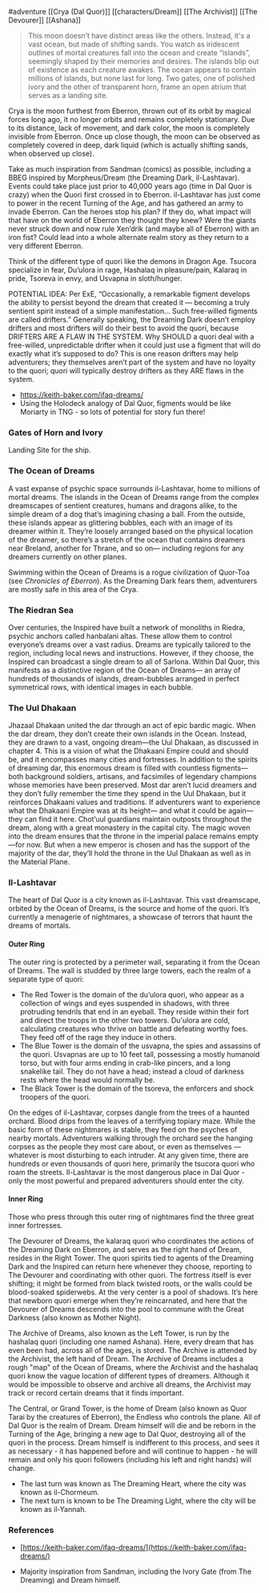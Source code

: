#adventure [[Crya (Dal Quor)]] [[characters/Dream]] [[The Archivist]] [[The Devourer]] [[Ashana]]

> This moon doesn’t have distinct areas like the others. Instead, it's a vast ocean, but made of shifting sands. You watch as iridescent outlines of mortal creatures fall into the ocean and create “islands”, seemingly shaped by their memories and desires. The islands blip out of existence as each creature awakes. The ocean appears to contain millions of islands, but none last for long. Two gates, one of polished ivory and the other of transparent horn, frame an open atrium that serves as a landing site.

Crya is the moon furthest from Eberron, thrown out of its orbit by magical forces long ago, it no longer orbits and remains completely stationary. Due to its distance, lack of movement, and dark color, the moon is completely invisible from Eberron. Once up close though, the moon can be observed as completely covered in deep, dark liquid (which is actually shifting sands, when observed up close).

Take as much inspiration from Sandman (comics) as possible, including a BBEG inspired by Morpheus/Dream (the Dreaming Dark, il-Lashtavar). Events could take place just prior to 40,000 years ago (time in Dal Quor is crazy) when the Quori first crossed in to Eberron. il-Lashtavar has just come to power in the recent Turning of the Age, and has gathered an army to invade Eberron. Can the heroes stop his plan? If they do, what impact will that have on the world of Eberron they thought they knew? Were the giants never struck down and now rule Xen’drik (and maybe all of Eberron) with an iron fist? Could lead into a whole alternate realm story as they return to a very different Eberron.

Think of the different type of quori like the demons in Dragon Age. Tsucora specialize in fear, Du’ulora in rage, Hashalaq in pleasure/pain, Kalaraq in pride, Tsoreva in envy, and Usvapna in sloth/hunger.

POTENTIAL IDEA: Per ExE, “Occasionally, a remarkable figment develops the ability to persist beyond the dream that created it — becoming a truly sentient spirit instead of a simple manifestation… Such free-willed figments are called drifters.” Generally speaking, the Dreaming Dark doesn’t employ drifters and most drifters will do their best to avoid the quori, because DRIFTERS ARE A FLAW IN THE SYSTEM. Why SHOULD a quori deal with a free-willed, unpredictable drifter when it could just use a figment that will do exactly what it’s supposed to do? This is one reason drifters may help adventurers; they themselves aren’t part of the system and have no loyalty to the quori; quori will typically destroy drifters as they ARE flaws in the system.
* https://keith-baker.com/ifaq-dreams/
* Using the Holodeck analogy of Dal Quor, figments would be like Moriarty in TNG - so lots of potential for story fun there!

### Gates of Horn and Ivory

Landing Site for the ship.

### The Ocean of Dreams

A vast expanse of psychic space surrounds il-Lashtavar, home to millions of mortal dreams. The islands in the Ocean of Dreams range from the complex dreamscapes of sentient creatures, humans and dragons alike, to the simple dream of a dog that’s imagining chasing a ball. From the outside, these islands appear as glittering bubbles, each with an image of its dreamer within it. They’re loosely arranged based on the physical location of the dreamer, so there’s a stretch of the ocean that contains dreamers near Breland, another for Thrane, and so on— including regions for any dreamers currently on other planes.

Swimming within the Ocean of Dreams is a rogue civilization of Quor-Toa (see *Chronicles of Eberron*). As the Dreaming Dark fears them, adventurers are mostly safe in this area of the Crya.

### The Riedran Sea

Over centuries, the Inspired have built a network of monoliths in Riedra, psychic anchors called hanbalani altas. These allow them to control everyone’s dreams over a vast radius. Dreams are typically tailored to the region, including local news and instructions. However, if they choose, the Inspired can broadcast a single dream to all of Sarlona. Within Dal Quor, this manifests as a distinctive region of the Ocean of Dreams— an array of hundreds of thousands of islands, dream-bubbles arranged in perfect symmetrical rows, with identical images in each bubble.

### The Uul Dhakaan

Jhazaal Dhakaan united the dar through an act of epic bardic magic. When the dar dream, they don’t create their own islands in the Ocean. Instead, they are drawn to a vast, ongoing dream—the Uul Dhakaan, as discussed in chapter 4. This is a vision of what the Dhakaani Empire could and should be, and it encompasses many cities and fortresses. In addition to the spirits of dreaming dar, this enormous dream is filled with countless figments—both background soldiers, artisans, and facsimiles of legendary champions whose memories have been preserved. Most dar aren’t lucid dreamers and they don’t fully remember the time they spend in the Uul Dhakaan, but it reinforces Dhakaani values and traditions. If adventurers want to experience what the Dhakaani Empire was at its height— and what it could be again—they can find it here. Chot’uul guardians maintain outposts throughout the dream, along with a great monastery in the capital city. The magic woven into the dream ensures that the throne in the imperial palace remains empty—for now. But when a new emperor is chosen and has the support of the majority of the dar, they’ll hold the throne in the Uul Dhakaan as well as in the Material Plane.

### Il-Lashtavar

The heart of Dal Quor is a city known as il-Lashtavar. This vast dreamscape, orbited by the Ocean of Dreams, is the source and home of the quori. It’s currently a menagerie of nightmares, a showcase of terrors that haunt the dreams of mortals.

#### Outer Ring

The outer ring is protected by a perimeter wall, separating it from the Ocean of Dreams. The wall is studded by three large towers, each the realm of a separate type of quori:
- The Red Tower is the domain of the du’ulora quori, who appear as a collection of wings and eyes suspended in shadows, with three protruding tendrils that end in an eyeball. They reside within their fort and direct the troops in the other two towers. Du'ulora are cold, calculating creatures who thrive on battle and defeating worthy foes. They feed off of the rage they induce in others.
- The Blue Tower is the domain of the usvapna, the spies and assassins of the quori. Usvapnas are up to 10 feet tall, possessing a mostly humanoid torso, but with four arms ending in crab-like pincers, and a long snakelike tail. They do not have a head; instead a cloud of darkness rests where the head would normally be.
- The Black Tower is the domain of the tsoreva, the enforcers and shock troopers of the quori.

On the edges of il-Lashtavar, corpses dangle from the trees of a haunted orchard. Blood drips from the leaves of a terrifying topiary maze. While the basic form of these nightmares is stable, they feed on the psyches of nearby mortals. Adventurers walking through the orchard see the hanging corpses as the people they most care about, or even as themselves — whatever is most disturbing to each intruder. At any given time, there are hundreds or even thousands of quori here, primarily the tsucora quori who roam the streets. Il-Lashtavar is the most dangerous place in Dal Quor - only the most powerful and prepared adventurers should enter the city.

#### Inner Ring

Those who press through this outer ring of nightmares find the three great inner fortresses.

The Devourer of Dreams, the kalaraq quori who coordinates the actions of the Dreaming Dark on Eberron, and serves as the right hand of Dream, resides in the Right Tower. The quori spirits tied to agents of the Dreaming Dark and the Inspired can return here whenever they choose, reporting to The Devourer and coordinating with other quori. The fortress itself is ever shifting; it might be formed from black twisted roots, or the walls could be blood-soaked spiderwebs. At the very center is a pool of shadows. It’s here that newborn quori emerge when they’re reincarnated, and here that the Devourer of Dreams descends into the pool to commune with the Great Darkness (also known as Mother Night).

The Archive of Dreams, also known as the Left Tower, is run by the hashalaq quori (including one named Ashana). Here, every dream that has even been had, across all of the ages, is stored. The Archive is attended by the Archivist, the left hand of Dream. The Archive of Dreams includes a rough "map" of the Ocean of Dreams, where the Archivist and the hashalaq quori know the vague location of different types of dreamers. Although it would be impossible to observe and archive all dreams, the Archivist may track or record certain dreams that it finds important.

The Central, or Grand Tower, is the home of Dream (also known as Quor Tarai by the creatures of Eberron), the Endless who controls the plane. All of Dal Quor is the realm of Dream. Dream himself will die and be reborn in the Turning of the Age, bringing a new age to Dal Quor, destroying all of the quori in the process. Dream himself is indifferent to this process, and sees it as necessary - it has happened before and will continue to happen - he will remain and only his quori followers (including his left and right hands) will change.
 * The last turn was known as The Dreaming Heart, where the city was known as il-Chormeum.
 * The next turn is known to be The Dreaming Light, where the city will be known as il-Yannah.

### References

* [https://keith-baker.com/ifaq-dreams/](https://keith-baker.com/ifaq-dreams/)

* Majority inspiration from Sandman, including the Ivory Gate (from The Dreaming) and Dream himself.